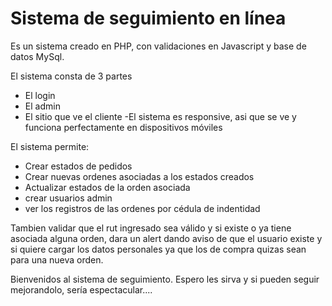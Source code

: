 
# Sistema de seguimiento en línea

Es un sistema creado en PHP, con validaciones en Javascript y base de datos MySql.

El sistema consta de 3 partes
- El login
- El admin
- El sitio que ve el cliente
-El sistema es responsive, asi que se ve y funciona perfectamente en dispositivos móviles

El sistema permite:
- Crear estados de pedidos
- Crear nuevas ordenes asociadas a los estados creados
- Actualizar estados de la orden asociada
- crear usuarios admin
- ver los registros de las ordenes por cédula de indentidad

Tambien validar que el rut ingresado sea válido y si existe o ya tiene asociada alguna orden, dara un alert dando aviso de que el usuario existe y si quiere cargar los datos personales ya que los de compra quizas sean para una nueva orden.

Bienvenidos al sistema de seguimiento. Espero les sirva y si pueden seguir mejorandolo, sería espectacular....
